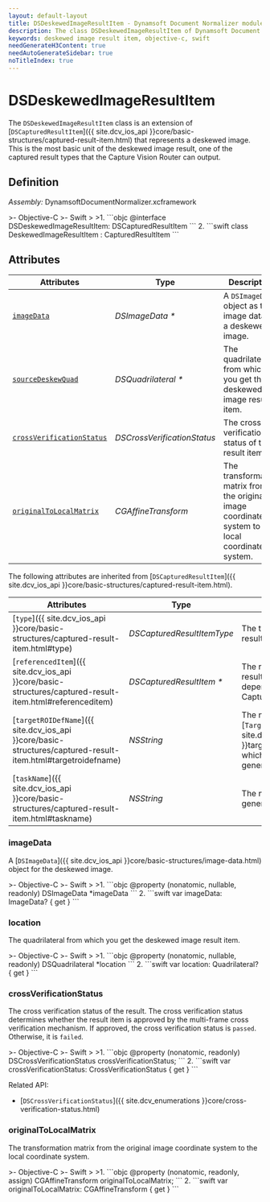 ```yaml
---
layout: default-layout
title: DSDeskewedImageResultItem - Dynamsoft Document Normalizer module iOS Edition API Reference
description: The class DSDeskewedImageResultItem of Dynamsoft Document Normalizer module represents a captured result item whose type is a deskewed image. It stores the deskewed image information.
keywords: deskewed image result item, objective-c, swift
needGenerateH3Content: true
needAutoGenerateSidebar: true
noTitleIndex: true
---
```


# DSDeskewedImageResultItem

The `DSDeskewedImageResultItem` class  is an extension of [`DSCapturedResultItem`]({{ site.dcv_ios_api }}core/basic-structures/captured-result-item.html) that represents a deskewed image. This is the most basic unit of the deskewed image result, one of the captured result types that the Capture Vision Router can output.

## Definition

*Assembly:* DynamsoftDocumentNormalizer.xcframework

<div class="sample-code-prefix"></div>
>- Objective-C
>- Swift
>
>1. 
```objc
@interface DSDeskewedImageResultItem: DSCapturedResultItem
```
2. 
```swift
class DeskewedImageResultItem : CapturedResultItem
```

## Attributes

| Attributes | Type | Description |
| ---------- | ---- | ----------- |
| [`imageData`](#imagedata) | *DSImageData \** | A `DSImageData` object as the image data of a deskewed image. |
| [`sourceDeskewQuad`](#sourcedeskewquad) | *DSQuadrilateral \** | The quadrilateral from which you get the deskewed image result item. |
| [`crossVerificationStatus`](#crossverificationstatus) | *DSCrossVerificationStatus* | The cross verification status of the result item. |
| [`originalToLocalMatrix`](#originaltolocalmatrix) | *CGAffineTransform* | The transformation matrix from the original image coordinate system to the local coordinate system. |

The following attributes are inherited from [`DSCapturedResultItem`]({{ site.dcv_ios_api }}core/basic-structures/captured-result-item.html).

| Attributes | Type | Description |
| ---------- | ---- | ----------- |
| [`type`]({{ site.dcv_ios_api }}core/basic-structures/captured-result-item.html#type) | *DSCapturedResultItemType* | The type of the captured result item. |
| [`referencedItem`]({{ site.dcv_ios_api }}core/basic-structures/captured-result-item.html#referenceditem) | *DSCapturedResultItem \** | The referenced captured result item. The reference dependencies is defined in the Capture Vision settings. |
| [`targetROIDefName`]({{ site.dcv_ios_api }}core/basic-structures/captured-result-item.html#targetroidefname) | *NSString* | The name of the [`TargetROIDef`]({{ site.dcv_parameters_reference }}target-roi-def/) object which includes a task that generated the result. |
| [`taskName`]({{ site.dcv_ios_api }}core/basic-structures/captured-result-item.html#taskname) | *NSString* | The name of the task that generated the result. |

### imageData

A [`DSImageData`]({{ site.dcv_ios_api }}core/basic-structures/image-data.html) object for the deskewed image.

<div class="sample-code-prefix"></div>
>- Objective-C
>- Swift
>
>1. 
```objc
@property (nonatomic, nullable, readonly) DSImageData *imageData
```
2. 
```swift
var imageData: ImageData? { get }
```

### location

The quadrilateral from which you get the deskewed image result item.

<div class="sample-code-prefix"></div>
>- Objective-C
>- Swift
>
>1. 
```objc
@property (nonatomic, nullable, readonly) DSQuadrilateral *location
```
2. 
```swift
var location: Quadrilateral? { get }
```

### crossVerificationStatus

The cross verification status of the result. The cross verification status determines whether the result item is approved by the multi-frame cross verification mechanism. If approved, the cross verification status is `passed`. Otherwise, it is `failed`.

<div class="sample-code-prefix"></div>
>- Objective-C
>- Swift
>
>1. 
```objc
@property (nonatomic, readonly) DSCrossVerificationStatus crossVerificationStatus;
```
2. 
```swift
var crossVerificationStatus: CrossVerificationStatus { get }
```

Related API:

- [`DSCrossVerificationStatus`]({{ site.dcv_enumerations }}core/cross-verification-status.html)

### originalToLocalMatrix

The transformation matrix from the original image coordinate system to the local coordinate system.

<div class="sample-code-prefix"></div>
>- Objective-C
>- Swift
>
>1. 
```objc
@property (nonatomic, readonly, assign) CGAffineTransform originalToLocalMatrix;
```
2. 
```swift
var originalToLocalMatrix: CGAffineTransform { get }
```
